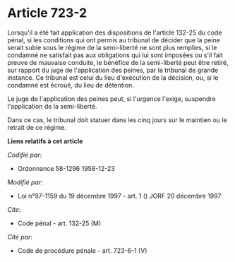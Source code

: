 # Article 723-2

Lorsqu'il a été fait application des dispositions de l'article 132-25 du code pénal, si les conditions qui ont permis au
tribunal de décider que la peine serait subie sous le régime de la semi-liberté ne sont plus remplies, si le condamné ne
satisfait pas aux obligations qui lui sont imposées ou s'il fait preuve de mauvaise conduite, le bénéfice de la semi-liberté
peut être retiré, sur rapport du juge de l'application des peines, par le tribunal de grande instance. Ce tribunal est celui
du lieu d'exécution de la décision, ou, si le condamné est écroué, du lieu de détention.

Le juge de l'application des peines peut, si l'urgence l'exige, suspendre l'application de la semi-liberté.

Dans ce cas, le tribunal doit statuer dans les cinq jours sur le maintien ou le retrait de ce régime.

**Liens relatifs à cet article**

_Codifié par_:

  - Ordonnance 58-1296 1958-12-23

_Modifié par_:

  - Loi n°97-1159 du 19 décembre 1997 - art. 1 () JORF 20 décembre 1997

_Cite_:

  - Code pénal - art. 132-25 (M)

_Cité par_:

  - Code de procédure pénale - art. 723-6-1 (V)

